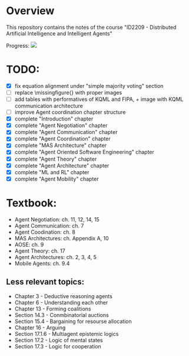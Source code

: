 # Overview #
This repository contains the notes of the course "ID2209 - Distributed Artificial Intelligence and Intelligent Agents"

Progress: ![](https://us-central1-progress-markdown.cloudfunctions.net/progress/90)

# TODO: #
- [x] fix equation alignment under "simple majority voting" section
- [ ] replace \missingfigure{} with proper images
- [ ] add tables with performatives of KQML and FIPA, + image with KQML communication architecture 
- [ ] improve Agent coordination chapter structure
- [x] complete "Introduction" chapter 
- [x] complete "Agent Negotiation" chapter 
- [x] complete "Agent Communication" chapter 
- [x] complete "Agent Coordination" chapter 
- [x] complete "MAS Architecture" chapter 
- [x] complete "Agent Oriented Software Engineering" chapter 
- [x] complete "Agent Theory" chapter 
- [x] complete "Agent Architecture" chapter 
- [x] complete "ML and RL" chapter 
- [x] complete "Agent Mobility" chapter 
 
# Textbook:
- Agent Negotiation: ch. 11, 12, 14, 15
- Agent Communication: ch. 7
- Agent Coodination: ch. 8
- MAS Architectures: ch. Appendix A, 10
- AOSE: ch. 9
- Agent Theory: ch. 17
- Agent Architectures: ch. 2, 3, 4, 5
- Mobile Agents: ch. 9.4
## Less relevant topics:
- Chapter 3 - Deductive reasoning agents
- Chapter 6 - Understanding each other
- Chapter 13 - Forming coalitions
- Section 14.3 - Conmbinatorial auctions
- Section 15.4 - Bargaining for resourse allocation
- Chapter 16 - Arguing
- Section 17.1.6 - Multiagent epistemic logics
- Section 17.2 - Logic of mental states
- Section 17.3 - Logic for cooperation
